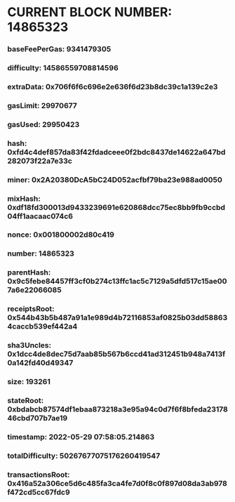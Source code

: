 # CURRENT BLOCK NUMBER: 14865323

### baseFeePerGas: 9341479305
### difficulty: 14586559708814596
### extraData: 0x706f6f6c696e2e636f6d23b8dc39c1a139c2e3
### gasLimit: 29970677
### gasUsed: 29950423
### hash: 0xfd4c4def857da83f42fdadceee0f2bdc8437de14622a647bd282073f22a7e33c
### miner: 0x2A20380DcA5bC24D052acfbf79ba23e988ad0050
### mixHash: 0xdf18fd300013d9433239691e620868dcc75ec8bb9fb9ccbd04ff1aacaac074c6
### nonce: 0x001800002d80c419
### number: 14865323
### parentHash: 0x9c5febe84457ff3cf0b274c13ffc1ac5c7129a5dfd517c15ae007a6e22066085
### receiptsRoot: 0x544b43b5b487a91a1e989d4b72116853af0825b03dd588634caccb539ef442a4
### sha3Uncles: 0x1dcc4de8dec75d7aab85b567b6ccd41ad312451b948a7413f0a142fd40d49347
### size: 193261
### stateRoot: 0xbdabcb87574df1ebaa873218a3e95a94c0d7f6f8bfeda2317846cbd707b7ae19
### timestamp: 2022-05-29 07:58:05.214863
### totalDifficulty: 50267677075176260419547
### transactionsRoot: 0x416a52a306ce5d6c485fa3ca4fe7d0f8c0f897d08da3ab978f472cd5cc67fdc9
